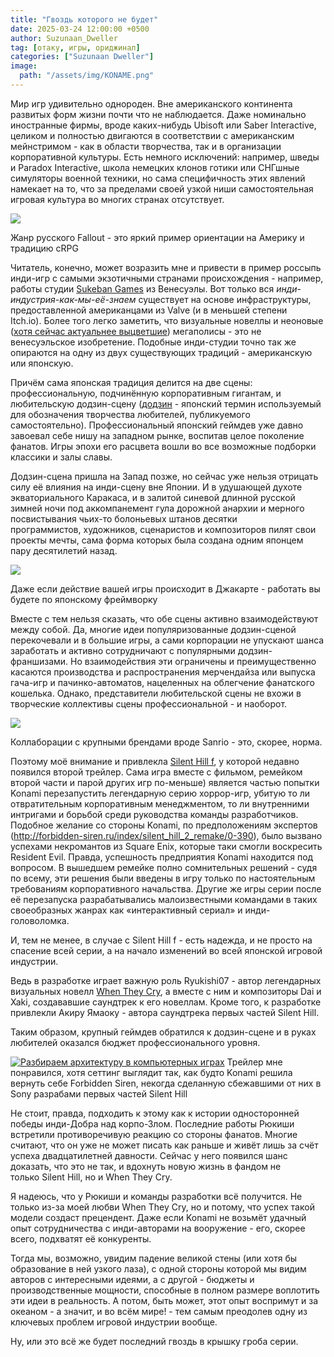 ```yaml
---
title: "Гвоздь которого не будет"
date: 2025-03-24 12:00:00 +0500
author: Suzunaan_Dweller
tag: [отаку, игры, ориджинал]
categories: ["Suzunaan Dweller"]
image:
  path: "/assets/img/KONAME.png"
---
```


Мир игр удивительно однороден. Вне американского континента развитых форм жизни почти что не наблюдается. Даже номинально иностранные фирмы, вроде каких-нибудь Ubisoft или Saber Interactive, целиком и полностью двигаются в соответствии с американским мейнстримом - как в области творчества, так и в организации корпоративной культуры. Есть немного исключений: например, шведы и Paradox Interactive, школа немецких клонов готики или СНГшные симуляторы военной техники, но сама специфичность этих явлений намекает на то, что за пределами своей узкой ниши самостоятельная игровая культура во многих странах отсутствует.

![](https://i.ibb.co/CKqPSZ9K/atom-rpg-trudograd-offer-142n0.jpg)

Жанр русского Fallout - это яркий пример ориентации на Америку и традицию cRPG

Читатель, конечно, может возразить мне и привести в пример россыпь инди-игр с самыми экзотичными странами происхождения - например, работы студии [Sukeban Games](https://sukeban.moe/) из Венесуэлы. Вот только вся _инди-индустрия-как-мы-её-знаем_ существует на основе инфраструктуры, предоставленной американцами из Valve (и в меньшей степени Itch.io). Более того легко заметить, что визуальные новеллы и неоновые ([хотя сейчас актуальнее выцветшие](https://www.youtube.com/watch?v=lfF_UzVJhLo)) мегаполисы - это не венесуэльское изобретение. Подобные инди-студии точно так же опираются на одну из двух существующих традиций - американскую или японскую.

Причём сама японская традиция делится на две сцены: профессиональную, подчинённую корпоративным гигантам, и любительскую додзин-сцену ([додзин](https://ru.touhouwiki.net/wiki/%D0%94%D0%BE%D0%B4%D0%B7%D0%B8%D0%BD) - японский термин используемый для обозначения творчества любителей, публикуемого самостоятельно). Профессиональный японский геймдев уже давно завоевал себе нишу на западном рынке, воспитав целое поколение фанатов. Игры эпохи его расцвета вошли во все возможные подборки классики и залы славы.

Додзин-сцена пришла на Запад позже, но сейчас уже нельзя отрицать силу её влияния на инди-сцену вне Японии. И в удушающей духоте экваториального Каракаса, и в залитой синевой длинной русской зимней ночи под аккомпанемент гула дорожной анархии и мерного посвистывания чьих-то болоньевых штанов десятки программистов, художников, сценаристов и композиторов пилят свои проекты мечты, сама форма которых была создана одним японцем пару десятилетий назад.

![](https://i.ibb.co/LdnRrfb2/Website-Header-V2.jpg)

Даже если действие вашей игры происходит в Джакарте - работать вы будете по японскому фреймворку

Вместе с тем нельзя сказать, что обе сцены активно взаимодействуют между собой. Да, многие идеи популяризованные додзин-сценой перекочевали и в большие игры, а сами корпорации не упускают шанса заработать и активно сотрудничают с популярными додзин-франшизами. Но взаимодействия эти ограничены и преимущественно касаются производства и распространения мерчендайза или выпуска гача-игр и пачинко-автоматов, нацеленных на облегчение фанатского кошелька. Однако, представители любительской сцены не вхожи в творческие коллективы сцены профессиональной - и наоборот.

![](https://i.ibb.co/k6xWMhSf/Higurashi-Puroland-background.png)

Коллаборации с крупными брендами вроде Sanrio - это, скорее, норма.

Поэтому моё внимание и привлекла [Silent Hill f](https://en.wikipedia.org/wiki/Silent_Hill_f), у которой недавно появился второй трейлер. Сама игра вместе с фильмом, ремейком второй части и парой других игр по-меньше) является частью попытки Konami перезапустить легендарную серию хоррор-игр, убитую то ли отвратительным корпоративным менеджментом, то ли внутренними интригами и борьбой среди руководства команды разработчиков. Подобное желание со стороны Konami, по предположениям экспертов (http://forbidden-siren.ru/index/silent_hill_2_remake/0-390), было вызвано успехами некромантов из Square Enix, которые таки смогли воскресить Resident Evil. Правда, успешность предприятия Konami находится под вопросом. В вышедшем ремейке полно сомнительных решений - судя по всему, эти решения были введены в игру только по настоятельным требованиям корпоративного начальства. Другие же игры серии после её перезапуска разрабатывались малоизвестными командами в таких своеобразных жанрах как «интерактивный сериал» и инди-головоломка.

И, тем не менее, в случае с Silent Hill f - есть надежда, и не просто на спасение всей серии, а на начало изменений во всей японской игровой индустрии.

Ведь в разработке играет важную роль Ryukishi07 - автор легендарных визуальных новелл [When They Cry](https://store.steampowered.com/app/310360/Higurashi_When_They_Cry_Hou__Ch1_Onikakushi/?l=russian), а вместе с ним и композиторы Dai и Xaki, создававшие саундтрек к его новеллам. Кроме того, к разработке привлекли Акиру Ямаоку - автора саундтрека первых частей Silent Hill.

Таким образом, крупный геймдев обратился к додзин-сцене и в руках любителей оказался бюджет профессионального уровня.

[![Разбираем архитектуру в компьютерных играх](https://img.youtube.com/vi/0-eMuy6UJ6U/0.jpg)](https://www.youtube.com/watch?v=0-eMuy6UJ6U)
Трейлер мне понравился, хотя сеттинг выглядит так, как будто Konami решила  
вернуть себе Forbidden Siren, некогда сделанную сбежавшими от них в Sony разрабами первых частей Silent Hill

Не стоит, правда, подходить к этому как к истории односторонней победы инди-Добра над корпо-Злом. Последние работы Рюкиши встретили противоречивую реакцию со стороны фанатов. Многие считают, что он уже не может писать как раньше и живёт лишь за счёт успеха двадцатилетней давности. Сейчас у него появился шанс доказать, что это не так, и вдохнуть новую жизнь в фандом не только Silent Hill, но и When They Cry.

Я надеюсь, что у Рюкиши и команды разработки всё получится. Не только из-за моей любви When They Cry, но и потому, что успех такой модели создаст прецендент. Даже если Konami не возьмёт удачный опыт сотрудничества с инди-авторами на вооружение - его, скорее всего, подхватят её конкуренты.

Тогда мы, возможно, увидим падение великой стены (или хотя бы образование в ней узкого лаза), с одной стороны которой мы видим авторов с интересными идеями, а с другой - бюджеты и производственные мощности, способные в полном размере воплотить эти идеи в реальность. А потом, быть может, этот опыт воспримут и за океаном - а значит, и во всём мире! - тем самым преодолев одну из ключевых проблем игровой индустрии вообще.

Ну, или это всё же будет последний гвоздь в крышку гроба серии.
